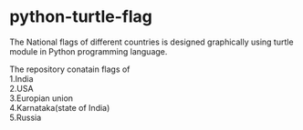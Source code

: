 # python-turtle-flag
 The National flags of different countries is designed graphically using turtle module in Python programming language.

The repository conatain flags of\
1.India\
2.USA\
3.Europian union\
4.Karnataka(state of India)\
5.Russia
